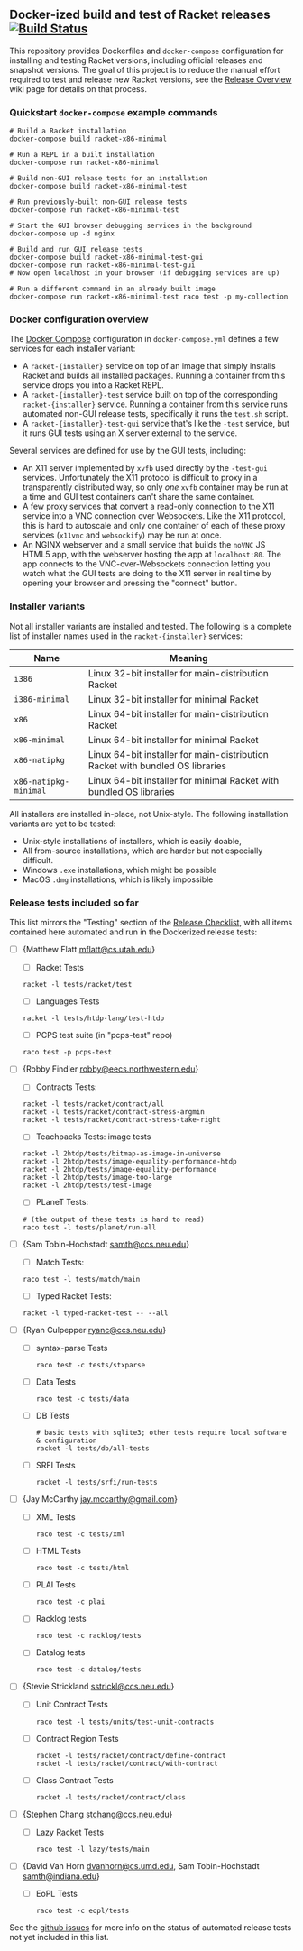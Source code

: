 ## Docker-ized build and test of Racket releases [![Build Status](https://travis-ci.org/samth/docker-racket-build.svg?branch=full-travis)](https://travis-ci.org/samth/docker-racket-build)

This repository provides Dockerfiles and `docker-compose` configuration for
installing and testing Racket versions, including official releases and
snapshot versions. The goal of this project is to reduce the manual effort
required to test and release new Racket versions, see the [Release Overview][1]
wiki page for details on that process.

### Quickstart `docker-compose` example commands

```shell
# Build a Racket installation
docker-compose build racket-x86-minimal

# Run a REPL in a built installation
docker-compose run racket-x86-minimal

# Build non-GUI release tests for an installation
docker-compose build racket-x86-minimal-test

# Run previously-built non-GUI release tests
docker-compose run racket-x86-minimal-test

# Start the GUI browser debugging services in the background
docker-compose up -d nginx

# Build and run GUI release tests
docker-compose build racket-x86-minimal-test-gui
docker-compose run racket-x86-minimal-test-gui
# Now open localhost in your browser (if debugging services are up)

# Run a different command in an already built image
docker-compose run racket-x86-minimal-test raco test -p my-collection
```

### Docker configuration overview

The [Docker Compose][2] configuration in `docker-compose.yml` defines a few
services for each installer variant:

- A `racket-{installer}` service on top of an image that simply installs Racket
and builds all installed packages. Running a container from this service drops
you into a Racket REPL.
- A `racket-{installer}-test` service built on top of the corresponding
`racket-{installer}` service. Running a container from this service runs
automated non-GUI release tests, specifically it runs the `test.sh` script.
- A `racket-{installer}-test-gui` service that's like the `-test` service, but
it runs GUI tests using an X server external to the service.

Several services are defined for use by the GUI tests, including:

- An X11 server implemented by `xvfb` used directly by the `-test-gui`
services. Unfortunately the X11 protocol is difficult to proxy in a
transparently distributed way, so only *one* `xvfb` container may be run at a
time and GUI test containers can't share the same container.
- A few proxy services that convert a read-only connection to the X11 service
into a VNC connection over Websockets. Like the X11 protocol, this is hard to
autoscale and only one container of each of these proxy services (`x11vnc` and
`websockify`) may be run at once.
- An NGINX webserver and a small service that builds the `noVNC` JS HTML5 app,
with the webserver hosting the app at `localhost:80`. The app connects to the
VNC-over-Websockets connection letting you watch what the GUI tests are doing
to the X11 server in real time by opening your browser and pressing the
"connect" button.

### Installer variants

Not all installer variants are installed and tested. The following is a
complete list of installer names used in the `racket-{installer}` services:

| Name  | Meaning |
| --- | --- |
| `i386` | Linux 32-bit installer for main-distribution Racket |
| `i386-minimal` | Linux 32-bit installer for minimal Racket |
| `x86` | Linux 64-bit installer for main-distribution Racket |
| `x86-minimal` | Linux 64-bit installer for minimal Racket |
| `x86-natipkg` | Linux 64-bit installer for main-distribution Racket with bundled OS libraries |
| `x86-natipkg-minimal` | Linux 64-bit installer for minimal Racket with bundled OS libraries |

All installers are installed in-place, not Unix-style. The following
installation variants are yet to be tested:

- Unix-style installations of installers, which is easily doable,
- All from-source installations, which are harder but not especially difficult.
- Windows `.exe` installations, which might be possible
- MacOS `.dmg` installations, which is likely impossible

### Release tests included so far

This list mirrors the "Testing" section of the [Release Checklist][3], with all
items contained here automated and run in the Dockerized release tests:

* [ ] {Matthew Flatt <mflatt@cs.utah.edu>}
  - [ ] Racket Tests
   ```
   racket -l tests/racket/test
   ```
  - [ ] Languages Tests
   ```
   racket -l tests/htdp-lang/test-htdp
   ```
  - [ ] PCPS test suite (in "pcps-test" repo)
   ```
   raco test -p pcps-test
   ```

* [ ] {Robby Findler <robby@eecs.northwestern.edu>}
  - [ ] Contracts Tests:
   ```
   racket -l tests/racket/contract/all
   racket -l tests/racket/contract-stress-argmin
   racket -l tests/racket/contract-stress-take-right
   ```

  - [ ] Teachpacks Tests: image tests
   ```
   racket -l 2htdp/tests/bitmap-as-image-in-universe
   racket -l 2htdp/tests/image-equality-performance-htdp
   racket -l 2htdp/tests/image-equality-performance
   racket -l 2htdp/tests/image-too-large
   racket -l 2htdp/tests/test-image
   ```

  - [ ] PLaneT Tests:
   ```
   # (the output of these tests is hard to read)
   raco test -l tests/planet/run-all
   ```

* [ ] {Sam Tobin-Hochstadt <samth@ccs.neu.edu>}
  - [ ] Match Tests:
  ```
  raco test -l tests/match/main
  ```

  - [ ] Typed Racket Tests:
  ```
  racket -l typed-racket-test -- --all
  ```

* [ ] {Ryan Culpepper <ryanc@ccs.neu.edu>}
  - [ ] syntax-parse Tests
    ```
    raco test -c tests/stxparse
    ```

  - [ ] Data Tests
    ```
    raco test -c tests/data
    ```

  - [ ] DB Tests
    ```
    # basic tests with sqlite3; other tests require local software & configuration
    racket -l tests/db/all-tests
    ```

  - [ ] SRFI Tests
    ```
    racket -l tests/srfi/run-tests
    ```

* [ ] {Jay McCarthy <jay.mccarthy@gmail.com>}
  - [ ] XML Tests
    ```
    raco test -c tests/xml
    ```

  - [ ] HTML Tests
    ```
    raco test -c tests/html
    ```

  - [ ] PLAI Tests
    ```
    raco test -c plai
    ```

  - [ ] Racklog tests
    ```
    raco test -c racklog/tests
    ```

  - [ ] Datalog tests
    ```
    raco test -c datalog/tests
    ```

* [ ] {Stevie Strickland <sstrickl@ccs.neu.edu>}
  - [ ] Unit Contract Tests
    ```
    raco test -l tests/units/test-unit-contracts
    ```

  - [ ] Contract Region Tests
    ```
    racket -l tests/racket/contract/define-contract
    racket -l tests/racket/contract/with-contract
    ```

  - [ ] Class Contract Tests
    ```
    racket -l tests/racket/contract/class
    ```

* [ ] {Stephen Chang <stchang@ccs.neu.edu>}
  - [ ] Lazy Racket Tests

    ```
    raco test -l lazy/tests/main
    ```

* [ ] {David Van Horn <dvanhorn@cs.umd.edu>, Sam Tobin-Hochstadt <samth@indiana.edu>}
  - [ ] EoPL Tests
    ```
    raco test -c eopl/tests
    ```


See the [github issues][4] for more info on the status of automated release
tests not yet included in this list.

[1]: https://github.com/racket/racket/wiki/Release-overview
[2]: https://docs.docker.com/compose/
[3]: https://github.com/racket/racket/wiki/Release-Checklist
[4]: https://github.com/samth/docker-racket-build/issues
